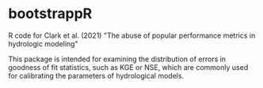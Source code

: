 # bootstrappR
R code for Clark et al. (2021) "The abuse of popular performance metrics in hydrologic modeling"

This package is intended for examining the distribution of errors in goodness of fit statistics, such as KGE or NSE, which are commonly used for calibrating the parameters of hydrological models.